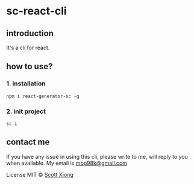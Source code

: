 # sc-react-cli

## introduction
It's a cli for react.

## how to use?

### 1. installation
```
npm i react-generator-sc -g

```
### 2. init project
```
sc i 
```
## contact me
If you have any issue in using this cli, please write to me, will reply to you when available. My email is mbp98k@gmail.com

License
MIT © [Scott Xiong](https://github.com/scott-x)
